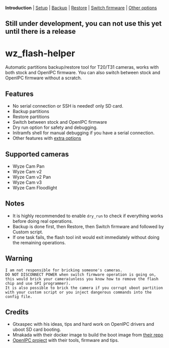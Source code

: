 **Introduction** | [Setup](README_setup.md) | [Backup](README_backup.md) | [Restore](README_restore.md) | [Switch firmware](README_switch_fw.md) | [Other options](README_other_options.md)

## Still under development, you can not use this yet until there is a release


# wz_flash-helper

Automatic partitions backup/restore tool for T20/T31 cameras, works with both stock and OpenIPC firmware.
You can also switch between stock and OpenIPC firmware without a scratch.


## Features
- No serial connection or SSH is needed! only SD card.
- Backup partitions
- Restore partitions
- Switch between stock and OpenIPC firmware
- Dry run option for safety and debugging.
- Initramfs shell for manual debugging if you have a serial connection.
- Other features with [extra options](README_boot_img_next_boot.md)


## Supported cameras
- Wyze Cam Pan
- Wyze Cam v2
- Wyze Cam v2 Pan
- Wyze Cam v3
- Wyze Cam Floodlight


## Notes
- It is highly recommended to enable `dry_run` to check if everything works before doing real operations.
- Backup is done first, then Restore, then Switch firmware and followed by Custom script.
- If one task fails, the flash tool init would exit immediately without doing the remaining operations.


## Warning
```
I am not responsible for bricking someone's cameras.
DO NOT DISCONNECT POWER when switch firmware operation is going on,
this would brick your camera(unless you know how to remove the flash chip and use SPI programmer).
It is also possible to brick the camera if you corrupt uboot partition with your custom script or you inject dangerous commands into the config file.
```


## Credits
- Gtxaspec with his ideas, tips and hard work on OpenIPC drivers and uboot SD card booting.
- Mnakada with their docker image to build the boot image from [their repo](https://github.com/mnakada/atomcam_tools)
- [OpenIPC project](https://github.com/OpenIPC) with their tools, firmware and tips.
